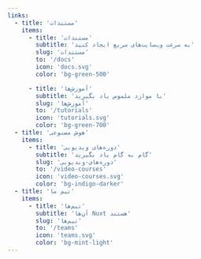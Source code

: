```yaml
---
links: 
  - title: 'مستندات'
    items:
      - title: 'مستندات'
        subtitle: 'به سرعت وب‌سایت‌های سریع ایجاد کنید'
        slug: 'مستندات'
        to: '/docs'
        icon: 'docs.svg'
        color: 'bg-green-500'

      - title: 'آموزش‌ها'
        subtitle: 'با موارد ملموس یاد بگیرید'
        slug: 'آموزش‌ها'
        to: '/tutorials'
        icon: 'tutorials.svg'
        color: 'bg-green-700'
  - title: 'هوش مصنوعی'
    items:
      - title: 'دوره‌های ویدیویی'
        subtitle: 'گام به گام یاد بگیرید'
        slug: 'دوره‌های-ویدیویی'
        to: '/video-courses'
        icon: 'video-courses.svg'
        color: 'bg-indigo-darker'
  - title: 'تیم ما'
    items:
      - title: 'تیم‌ها'
        subtitle: 'آن‌ها Nuxt هستند'
        slug: 'تیم‌ها'
        to: '/teams'
        icon: 'teams.svg'
        color: 'bg-mint-light'
---
```

